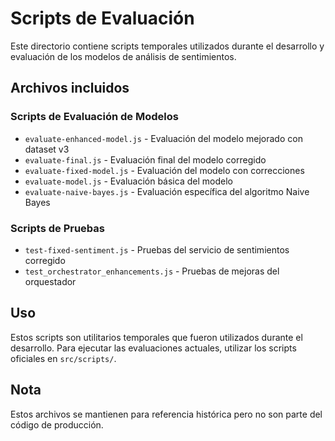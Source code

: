 # Scripts de Evaluación

Este directorio contiene scripts temporales utilizados durante el desarrollo y evaluación de los modelos de análisis de sentimientos.

## Archivos incluidos

### Scripts de Evaluación de Modelos

- `evaluate-enhanced-model.js` - Evaluación del modelo mejorado con dataset v3
- `evaluate-final.js` - Evaluación final del modelo corregido
- `evaluate-fixed-model.js` - Evaluación del modelo con correcciones
- `evaluate-model.js` - Evaluación básica del modelo
- `evaluate-naive-bayes.js` - Evaluación específica del algoritmo Naive Bayes

### Scripts de Pruebas

- `test-fixed-sentiment.js` - Pruebas del servicio de sentimientos corregido
- `test_orchestrator_enhancements.js` - Pruebas de mejoras del orquestador

## Uso

Estos scripts son utilitarios temporales que fueron utilizados durante el desarrollo.
Para ejecutar las evaluaciones actuales, utilizar los scripts oficiales en `src/scripts/`.

## Nota

Estos archivos se mantienen para referencia histórica pero no son parte del código de producción.
